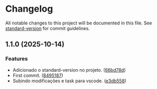 # Changelog

All notable changes to this project will be documented in this file. See [standard-version](https://github.com/conventional-changelog/standard-version) for commit guidelines.

## 1.1.0 (2025-10-14)


### Features

* Adicionado o standard-version no projeto. ([66bd78d](https://github.com/danielso2007/fc-monolito-curso/commit/66bd78d1d94166044eb8db1f041442834ca418cd))
* First commit. ([8495187](https://github.com/danielso2007/fc-monolito-curso/commit/849518798d5315a3e6f05181cefff460cdab183a))
* Subindo modificações e task para vscode. ([e3db558](https://github.com/danielso2007/fc-monolito-curso/commit/e3db558ec083c51594de3497803d78ccd25f0c2f))
